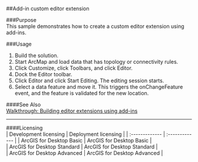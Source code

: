 ##Add-in custom editor extension

###Purpose  
This sample demonstrates how to create a custom editor extension using add-ins.  


###Usage
1. Build the solution.  
1. Start ArcMap and load data that has topology or connectivity rules.   
1. Click Customize, click Toolbars, and click Editor.   
1. Dock the Editor toolbar.   
1. Click Editor and click Start Editing. The editing session starts.   
1. Select a data feature and move it. This triggers the onChangeFeature event, and the feature is validated for the new location.  







####See Also  
[Walkthrough: Building editor extensions using add-ins](http://desktop.arcgis.com/search/?q=Walkthrough%3A%20Building%20editor%20extensions%20using%20add-ins&p=0&language=en&product=arcobjects-sdk-dotnet&version=&n=15&collection=help)  


---------------------------------

####Licensing  
| Development licensing | Deployment licensing | 
| :------------- | :------------- | 
| ArcGIS for Desktop Basic | ArcGIS for Desktop Basic |  
| ArcGIS for Desktop Standard | ArcGIS for Desktop Standard |  
| ArcGIS for Desktop Advanced | ArcGIS for Desktop Advanced |  


